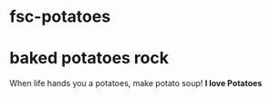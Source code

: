 # fsc-potatoes
# baked potatoes rock
When life hands you a potatoes, make potato soup!
**I love Potatoes**
